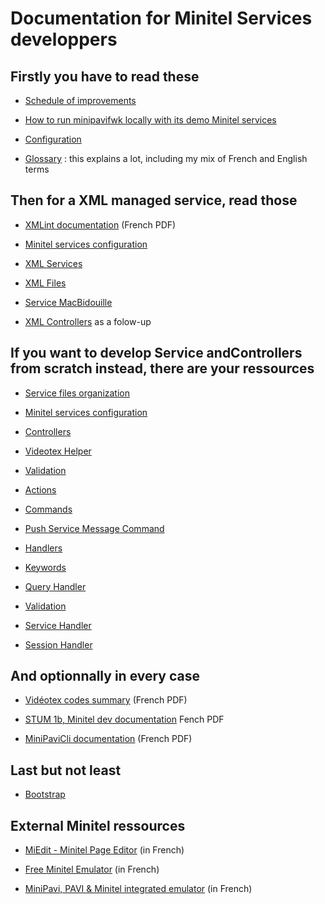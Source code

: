 # Documentation for Minitel Services developpers


## Firstly you have to read these

- [Schedule of improvements](./Schedule.md)

- [How to run minipavifwk locally with its demo Minitel services](./Local-execution.md)

- [Configuration](./Configurations.md)

- [Glossary](./Glossary.md) : this explains a lot, including my mix of French and English terms


## Then for a XML managed service, read those

- [XMLint documentation](https://raw.githubusercontent.com/ludosevilla/minipaviCli/master/XMLint/XMLint-doc.pdf) (French PDF)

- [Minitel services configuration](./Configurations.md)

- [XML Services](./XML-services.md)

- [XML Files](./XML-files.md)

- [Service MacBidouille](./Service-macbidouille.md)

- [XML Controllers](./XML-controllers.md) as a folow-up



## If you want to develop Service andControllers from scratch instead, there are your ressources

- [Service files organization](./Service-files-organization.md)

- [Minitel services configuration](./Configurations.md)

- [Controllers](./Controllers.md)

- [Videotex Helper](./Videotex-helper.md)

- [Validation](./Validation.md)

- [Actions](./Actions.md)

- [Commands](./Cmds.md)

- [Push Service Message Command](./PushServiceMsg.md)

- [Handlers](./Handlers.md)

- [Keywords](./Keywords.md)

- [Query Handler](./Query-handler.md)

- [Validation](./Validation.md)

- [Service Handler](./Service-handler.md)

- [Session Handler](./Session-handler.md)


## And optionnally in every case

- [Vidéotex codes summary](https://www.minipavi.fr/videotex-codes.pdf) (French PDF)

- [STUM 1b, Minitel dev documentation](https://www.minipavi.fr/stum1b.pdf) Fench PDF

- [MiniPaviCli documentation](https://github.com/ludosevilla/minipaviCli/blob/main/MiniPaviCli-doc.pdf) (French PDF)


## Last but not least

- [Bootstrap](./Bootstrap.md)


## External Minitel ressources

- [MiEdit - Minitel Page Editor](https://minitel.cquest.org/) (in French)

- [Free Minitel Emulator](https://www.minipavi.fr/emulminitel/indexws.php) (in French)

- [MiniPavi, PAVI & Minitel integrated emulator](https://www.minipavi.fr/) (in French)

